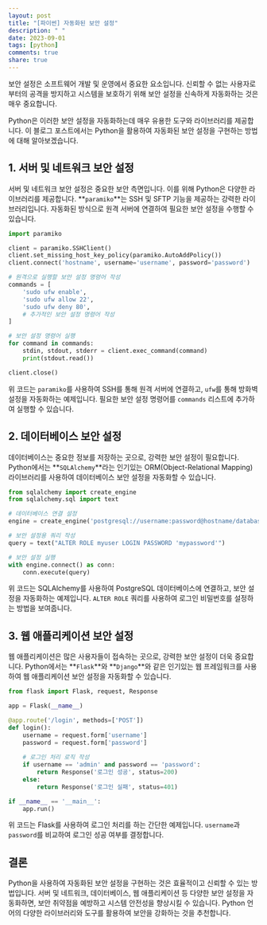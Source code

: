 ```yaml
---
layout: post
title: "[파이썬] 자동화된 보안 설정"
description: " "
date: 2023-09-01
tags: [python]
comments: true
share: true
---
```


보안 설정은 소프트웨어 개발 및 운영에서 중요한 요소입니다. 신뢰할 수 없는 사용자로부터의 공격을 방지하고 시스템을 보호하기 위해 보안 설정을 신속하게 자동화하는 것은 매우 중요합니다. 

Python은 이러한 보안 설정을 자동화하는데 매우 유용한 도구와 라이브러리를 제공합니다. 이 블로그 포스트에서는 Python을 활용하여 자동화된 보안 설정을 구현하는 방법에 대해 알아보겠습니다.

## 1. 서버 및 네트워크 보안 설정

서버 및 네트워크 보안 설정은 중요한 보안 측면입니다. 이를 위해 Python은 다양한 라이브러리를 제공합니다. **`paramiko`**는 SSH 및 SFTP 기능을 제공하는 강력한 라이브러리입니다. 자동화된 방식으로 원격 서버에 연결하여 필요한 보안 설정을 수행할 수 있습니다.

```python
import paramiko

client = paramiko.SSHClient()
client.set_missing_host_key_policy(paramiko.AutoAddPolicy())
client.connect('hostname', username='username', password='password')

# 원격으로 실행할 보안 설정 명령어 작성
commands = [
    'sudo ufw enable',
    'sudo ufw allow 22',
    'sudo ufw deny 80',
    # 추가적인 보안 설정 명령어 작성
]

# 보안 설정 명령어 실행
for command in commands:
    stdin, stdout, stderr = client.exec_command(command)
    print(stdout.read())

client.close()
```

위 코드는 `paramiko`를 사용하여 SSH를 통해 원격 서버에 연결하고, `ufw`를 통해 방화벽 설정을 자동화하는 예제입니다. 필요한 보안 설정 명령어를 `commands` 리스트에 추가하여 실행할 수 있습니다.

## 2. 데이터베이스 보안 설정

데이터베이스는 중요한 정보를 저장하는 곳으로, 강력한 보안 설정이 필요합니다. Python에서는 **`SQLAlchemy`**라는 인기있는 ORM(Object-Relational Mapping) 라이브러리를 사용하여 데이터베이스 보안 설정을 자동화할 수 있습니다.

```python
from sqlalchemy import create_engine
from sqlalchemy.sql import text

# 데이터베이스 연결 설정
engine = create_engine('postgresql://username:password@hostname/database')

# 보안 설정용 쿼리 작성
query = text("ALTER ROLE myuser LOGIN PASSWORD 'mypassword'")

# 보안 설정 실행
with engine.connect() as conn:
    conn.execute(query)
```

위 코드는 SQLAlchemy를 사용하여 PostgreSQL 데이터베이스에 연결하고, 보안 설정을 자동화하는 예제입니다. `ALTER ROLE` 쿼리를 사용하여 로그인 비밀번호를 설정하는 방법을 보여줍니다.

## 3. 웹 애플리케이션 보안 설정

웹 애플리케이션은 많은 사용자들이 접속하는 곳으로, 강력한 보안 설정이 더욱 중요합니다. Python에서는 **`Flask`**와 **`Django`**와 같은 인기있는 웹 프레임워크를 사용하여 웹 애플리케이션 보안 설정을 자동화할 수 있습니다.

```python
from flask import Flask, request, Response

app = Flask(__name__)

@app.route('/login', methods=['POST'])
def login():
    username = request.form['username']
    password = request.form['password']
    
    # 로그인 처리 로직 작성
    if username == 'admin' and password == 'password':
        return Response('로그인 성공', status=200)
    else:
        return Response('로그인 실패', status=401)

if __name__ == '__main__':
    app.run()
```

위 코드는 Flask를 사용하여 로그인 처리를 하는 간단한 예제입니다. `username`과 `password`를 비교하여 로그인 성공 여부를 결정합니다.

## 결론

Python을 사용하여 자동화된 보안 설정을 구현하는 것은 효율적이고 신뢰할 수 있는 방법입니다. 서버 및 네트워크, 데이터베이스, 웹 애플리케이션 등 다양한 보안 설정을 자동화하면, 보안 취약점을 예방하고 시스템 안전성을 향상시킬 수 있습니다. Python 언어의 다양한 라이브러리와 도구를 활용하여 보안을 강화하는 것을 추천합니다.